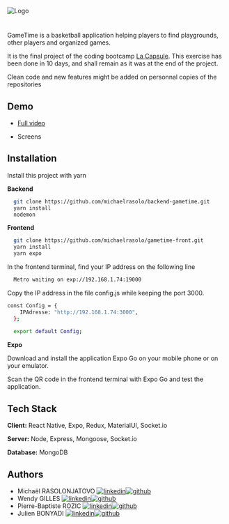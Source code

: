 
![Logo](https://res.cloudinary.com/dwccdtirq/image/upload/v1693407986/logo_shadow_rms2zt.jpg)


# 

GameTime is a basketball application helping players to find playgrounds, other players and organized games.

It is the final project of the coding bootcamp [La Capsule](https://www.lacapsule.academy/formation-developpeur-web/full-time).
This exercise has been done in 10 days, and shall remain as it was at the end of the project.

Clean code and new features might be added on personnal copies of the repositories


## Demo

- [Full video](https://drive.google.com/file/d/1LtxMaIspYyy1IxkUKa4b7Xka9DObgOIy/view)

- Screens
## Installation

Install this project with yarn

**Backend**
```bash
  git clone https://github.com/michaelrasolo/backend-gametime.git
  yarn install
  nodemon
```

**Frontend**
```bash
  git clone https://github.com/michaelrasolo/gametime-front.git
  yarn install
  yarn expo
```
In the frontend terminal, find your IP address on the following line
```bash
  Metro waiting on exp://192.168.1.74:19000
```

Copy the IP address in the file config.js while keeping the port 3000.
```bash
const Config = {
    IPAdresse: "http://192.168.1.74:3000",
  };
  
  export default Config;
```
**Expo**

Download and install the application Expo Go on your mobile phone or on your emulator.

Scan the QR code in the frontend terminal with Expo Go and test the application.
## Tech Stack

**Client:** React Native, Expo, Redux, MaterialUI, Socket.io

**Server:** Node, Express, Mongoose, Socket.io

**Database:** MongoDB


## Authors

- Michaël RASOLONJATOVO [![linkedin](https://img.shields.io/badge/linkedin-0A66C2?style=for-the-badge&logo=linkedin&logoColor=white)](https://www.linkedin.com/in/mrasolon)[![github](https://img.shields.io/badge/github-040303?style=for-the-badge&logo=github&logoColor=white)](https://github.com/michaelrasolo)
- Wendy GILLES [![linkedin](https://img.shields.io/badge/linkedin-0A66C2?style=for-the-badge&logo=linkedin&logoColor=white)](https://www.linkedin.com/in/wendy-gilles-8b83471a8)[![github](https://img.shields.io/badge/github-040303?style=for-the-badge&logo=github&logoColor=white)](https://github.com/dyywen)
- Pierre-Baptiste ROZIC [![linkedin](https://img.shields.io/badge/linkedin-0A66C2?style=for-the-badge&logo=linkedin&logoColor=white)](https://www.linkedin.com/in/pierre-baptiste-rozic-6098ab90)[![github](https://img.shields.io/badge/github-040303?style=for-the-badge&logo=github&logoColor=white)](https://github.com/pbarozic)
- Julien BONYADI [![linkedin](https://img.shields.io/badge/linkedin-0A66C2?style=for-the-badge&logo=linkedin&logoColor=white)](https://www.linkedin.com/in/julien-bonyadi)[![github](https://img.shields.io/badge/github-040303?style=for-the-badge&logo=github&logoColor=white)](https://github.com/galfior)
